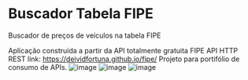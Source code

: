 # Buscador Tabela FIPE
Buscador de preços de veículos na tabela FIPE

Aplicação construída a partir da API totalmente gratuita FIPE API HTTP REST link: https://deividfortuna.github.io/fipe/
Projeto para portifólio de consumo de APIs.
![image](https://user-images.githubusercontent.com/104342564/226250692-d6092d6c-0751-400f-93ad-f60a36aa8876.png)
![image](https://user-images.githubusercontent.com/104342564/226250811-84c9423c-a562-4cfe-8bcc-02fc6da873a5.png)
![image](https://user-images.githubusercontent.com/104342564/226250941-60a5917d-d21e-4d26-9202-3067e17b9216.png)
